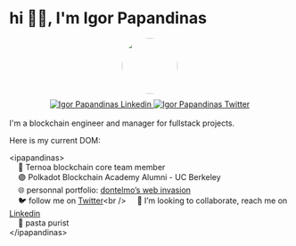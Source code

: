 # hi 🙋‍♂️, I'm Igor Papandinas

<div id="header" align="center">
  	<img src="https://pbs.twimg.com/profile_images/1559261968464314369/k4eR6H45_400x400.jpg" width="100" style="border-radius: 50%" />
	<div id="badges" style="margin-top: 10px">
	  <a href="https://www.linkedin.com/in/igor-papandinas">
		<img src="https://img.shields.io/badge/LinkedIn-blue?style=for-the-badge&logo=linkedin&logoColor=white" alt="Igor Papandinas Linkedin"/>
	  </a>
	  <a href="https://twitter.com/dontelmo_">
		<img src="https://img.shields.io/badge/Twitter-1DA1F2?style=for-the-badge&logo=twitter&logoColor=white" alt="Igor Papandinas Twitter"/>
	  </a>
	</div>
</div>

<br />
I'm a blockchain engineer and manager for fullstack projects.

Here is my current DOM:

\<ipapandinas><br />
&nbsp;&nbsp;&nbsp;&nbsp;🖖 Ternoa blockchain core team member<br />
&nbsp;&nbsp;&nbsp;&nbsp;🟣 Polkadot Blockchain Academy Alumni - UC Berkeley<br />
&nbsp;&nbsp;&nbsp;&nbsp;🌐 personnal portfolio: [dontelmo’s web invasion](https://dontelmo.xyz/)<br />
&nbsp;&nbsp;&nbsp;&nbsp;🐦 follow me on [Twitter](https://twitter.com/dontelmo_)<br />
&nbsp;&nbsp;&nbsp;&nbsp;🤝 I’m looking to collaborate, reach me on [Linkedin](https://www.linkedin.com/in/igor-papandinas)<br />
&nbsp;&nbsp;&nbsp;&nbsp;🍝 pasta purist<br />
\</ipapandinas>
